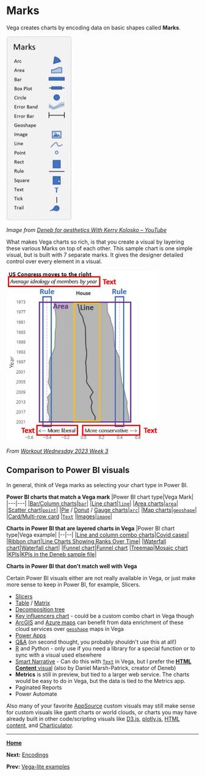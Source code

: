 # Marks
Vega creates charts by encoding data on basic shapes called **Marks**. 

![Marks](Marks.jpg)

*Image from [Deneb for aesthetics With Kerry Kolosko – YouTube](https://youtu.be/zTcIn7YKgjo)*

What makes Vega charts so rich, is that you create a visual by layering these various Marks on top of each other. This sample chart is one simple visual, but is built with 7 separate marks. It gives the designer detailed control over every element in a visual.

<img src="https://github.com/somedaygone/deneb-help/blob/main/intro/7Marks.jpg" width="400" />

*From [Workout Wednesday 2023 Week 3](https://github.com/somedaygone/deneb-help/blob/main/Wow/WoW%202023%20Week%203%20Vertical%20Area%20Chart.pbix)*

## Comparison to Power BI visuals
In general, think of Vega marks as selecting your chart type in Power BI.

**Power BI charts that match a Vega mark**
|Power BI chart type|Vega Mark|
|---|---|
|[Bar/Column charts](https://learn.microsoft.com/en-us/power-bi/visuals/power-bi-visualization-types-for-reports-and-q-and-a#bar-and-column-charts)|[`bar`](https://vega.github.io/vega-lite/docs/bar.html)|
|[Line chart](https://learn.microsoft.com/en-us/power-bi/visuals/power-bi-visualization-types-for-reports-and-q-and-a#line-charts)|[`line`](https://vega.github.io/vega-lite/docs/line.html)|
|[Area charts](https://learn.microsoft.com/en-us/power-bi/visuals/power-bi-visualization-types-for-reports-and-q-and-a#area-charts-basic-layered-and-stacked)|[`area`](https://vega.github.io/vega-lite/docs/area.html)|
|[Scatter chart](https://learn.microsoft.com/en-us/power-bi/visuals/power-bi-visualization-types-for-reports-and-q-and-a#scatter)|[`point`](https://vega.github.io/vega-lite/docs/point.html)|
|[Pie](https://learn.microsoft.com/en-us/power-bi/visuals/power-bi-visualization-types-for-reports-and-q-and-a#pie-charts) / [Donut](https://learn.microsoft.com/en-us/power-bi/visuals/power-bi-visualization-types-for-reports-and-q-and-a#doughnut-charts) / [Gauge charts](https://learn.microsoft.com/en-us/power-bi/visuals/power-bi-visualization-types-for-reports-and-q-and-a#gauge-charts)|[`arc`](https://vega.github.io/vega-lite/docs/arc.html)|
|[Map charts](https://learn.microsoft.com/en-us/power-bi/visuals/power-bi-visualization-types-for-reports-and-q-and-a#maps)|[`geoshape`](https://vega.github.io/vega-lite/docs/geoshape.html)|
|[Card/Multi-row card](https://learn.microsoft.com/en-us/power-bi/visuals/power-bi-visualization-types-for-reports-and-q-and-a#cards) |[`Text`](https://vega.github.io/vega-lite/docs/text.html)
|[Images](https://learn.microsoft.com/en-us/power-bi/visuals/power-bi-visualization-types-for-reports-and-q-and-a#standalone-images)|[`image`](https://vega.github.io/vega-lite/docs/image.html)|

**Charts in Power BI that are layered charts in Vega**
|Power BI chart type|Vega example|
|--|--|
|[Line and column combo charts](https://learn.microsoft.com/en-us/power-bi/visuals/power-bi-visualization-types-for-reports-and-q-and-a#combo-charts)|[Covid cases](https://github.com/aezarebski/vegacookbook/tree/master/examples/uk-confirmed-cases)|
|[Ribbon chart](https://learn.microsoft.com/en-us/power-bi/visuals/power-bi-visualization-types-for-reports-and-q-and-a#ribbon-chart)|[Line Charts Showing Ranks Over Time](https://vega.github.io/vega-lite/examples/window_rank.html)|
|[Waterfall chart](https://learn.microsoft.com/en-us/power-bi/visuals/power-bi-visualization-types-for-reports-and-q-and-a#waterfall-charts)|[Waterfall chart](https://vega.github.io/vega-lite/examples/waterfall_chart.html)|
|[Funnel chart](https://learn.microsoft.com/en-us/power-bi/visuals/power-bi-visualization-types-for-reports-and-q-and-a#funnel-charts)|[Funnel chart](https://vega.github.io/editor/#/url/vega-lite/N4IgJAzgxgFgpgWwIYgFwhgF0wBwqgegIDc4BzJAOjIEtMYBXAI0poHsDp5kTykBaADZ04JAKyUAVhDYA7EABoQAEzjQATjRyZ289AGUkgtQAIAYg1my4gk7CTrMlEwBV4JzGxwmks5SaY2bDYEEwBSAIcIH3U4ExgkKABrOH9ffwT1fyg2VWVKRRUkTBRUUGIjBjU0AG1QQ2No-RKyODQQABk4JGVCgHkcHDZHSzoATwBhNktMNAAmADYADgBfBXqjU2akVvaARQYjGgAzMf7B4cxRzEnp2VnUAE4AFjWNxpNt3YM2QQYdOTnIYjWTjKYzNAAdle6xADS2LTa6AACuovGwIEYgZdrrcIagAMyQt5wzZNRHtMw0WRHABebSUA2BV1BN3B9zQAEZXgBdNYgTDqXwQY7DBC1UBQIxQBiCYpIopXBCUJk41l4+4EOaFJAQdrIv56klSwQyuWYBX8ZTFBjK1UgsF3TBanV69AAWWpDCNsJNZvl7WQAA8ABTWpUqi4OtlOgCUrsDSCD7NmxulsoD6AQ1LDNrtUZZjpm8aUusD1JTIBWPKUOkwxjQoAtQYeIHthZ01SUovu+ho9K5z1Lslgw3LymUDaUyiDaAJAAZp2dUJz5-ziDkR8UJSAAO40ZT0OdiRcYOA0MhYLliJRysZwdQ71QaLQAvQgFxeSKP2t0BtlAU4BbdpV3nMJCh7TA+wHFc5m7ORMAAdXPS9W2EVCH0KHJBDHdAAGIlkInURxgXCQGzCcpxUZc5jXJRkHUJJGwFMYcAVYRrCw34yPQrAyCFM5+TgEdcmpMhmNnADw1tLlTyTGg3VkWVBH5INtSkvM52eNcVhJZ8oE0bRdHaLpjkwb9CgYpiAJuNj2g4hkQGwniLz4gSqyUYScmUMSJOY6TxRXOSgwUtAlMEFSlGXUAArQYLQtQcLIpAMZ1JizSgt0vS1AM19jPQAAlVzzKYBxLIcaym1Y9jqUc5zH3QXjMH4pBBM8kSfNkcSAMk9KlS0+LFOU-losVGTUEGsLhqitKxsC1csr5WF9MMt9KUsaxbHsRxCn3Q8YGPU94GK69TzvTDUDqFQctW-KQAsKwbG-PV6Iq9pSp-EAvNErrmNG44aBsXoDDJT4KVrar2lkEJqSxJQZB2gCAaB9p21xSslC8doIBkzGsgu67oGEzrxN0pRepAZHBGBkADW9QpbIVABHQ57joYoaFIBm-yRJLSxCt1QDlJgbDdY4jAgOAyZANTmKpmnPSUl6WLs9AWd8OsOa5-lhlUBrQHl1GC3Rp0GchtXWc1nRtbJmKbrywF0AezaTDwkxhdF8rGOYxn2mbWYlHq9pdxgEQPK+jrfJsoCHgNwHqaN5kTYhCHVZAdW2ZKa22hGuX45p+FyR2RzffQaHsxpQRCgR2PKfzxO1SLDlMZwbHcZAXWCf04nfKy6sST2o9CRPJRjtQ69b1ai6rpWh33wAISCTxQg+7n6yRJsY-aCQ5nA+De37JFOTgymEOQk7GuKzDA+4hqQAIojh1HO+KMnRzlGXBY6PIt6bPNkAHJcRwnfJqLU2oR28lHUAFNYorgWDeEA8khoRXhiaDeKgQhIGpO6JMh1payw0v1FcSwxBZWWvbIyjtOhwDMhZV63s-5p0ATfYB9lipgPDt9EmflCHjU5PA-mCUkq514YFSaiVpopVmrAhattCa5Uoe+IqqE6E-wYVVJhtUgEuVQhwoSkdfo9X8hlTkJDBHIOSqNWB4jhEzWMUQ2R-c+RAA)
|[Treemap](https://learn.microsoft.com/en-us/power-bi/visuals/power-bi-visualization-types-for-reports-and-q-and-a#treemaps)|[Mosaic chart](https://vega.github.io/vega-lite/examples/rect_mosaic_labelled_with_offset.html)
|[KPIs](https://learn.microsoft.com/en-us/power-bi/visuals/power-bi-visualization-types-for-reports-and-q-and-a#kpis)|[KPIs in the Deneb sample file](https://appsource.powerbi.com/deneb.deneb7E15AEF80B9E4D4F8E12924291ECE89A.1.4.0.0.pbix)|

**Charts in Power BI that don't match well with Vega**

Certain Power BI visuals either are not really available in Vega, or just make more sense to keep in Power BI, for example, Slicers.
- [Slicers](https://learn.microsoft.com/en-us/power-bi/visuals/power-bi-visualization-types-for-reports-and-q-and-a#slicers)
- [Table](https://learn.microsoft.com/en-us/power-bi/visuals/power-bi-visualization-types-for-reports-and-q-and-a#tables) / [Matrix](https://learn.microsoft.com/en-us/power-bi/visuals/power-bi-visualization-types-for-reports-and-q-and-a#matrix)
- [Decomposition tree](https://learn.microsoft.com/en-us/power-bi/visuals/power-bi-visualization-types-for-reports-and-q-and-a#decomposition-tree)
- [Key influencers chart](https://learn.microsoft.com/en-us/power-bi/visuals/power-bi-visualization-types-for-reports-and-q-and-a#key-influencers-chart) - could be a custom combo chart in Vega though
- [ArcGIS](https://learn.microsoft.com/en-us/power-bi/visuals/power-bi-visualization-types-for-reports-and-q-and-a#arcgis-map) and [Azure maps](https://learn.microsoft.com/en-us/power-bi/visuals/power-bi-visualization-types-for-reports-and-q-and-a#azure-map) can benefit from data enrichment of these cloud services over [`geoshape`](https://vega.github.io/vega-lite/docs/geoshape.html) maps in Vega
- [Power Apps](https://learn.microsoft.com/en-us/power-bi/visuals/power-bi-visualization-types-for-reports-and-q-and-a#power-apps-visual)
- [Q&A](https://learn.microsoft.com/en-us/power-bi/visuals/power-bi-visualization-types-for-reports-and-q-and-a#qa-visual) (on second thought, you probably shouldn't use this at all!)
- [R](https://learn.microsoft.com/en-us/power-bi/visuals/power-bi-visualization-types-for-reports-and-q-and-a#r-script-visuals) and Python - only use if you need a library for a special function or to sync with a visual used elsewhere
- [Smart Narrative](https://learn.microsoft.com/en-us/power-bi/visuals/power-bi-visualization-types-for-reports-and-q-and-a#smart-narrative) - Can do this with [`Text`](https://vega.github.io/vega-lite/docs/text.html) in Vega, but I prefer the [**HTML Content** visual](https://appsource.microsoft.com/en-US/product/power-bi-visuals/WA200001930?exp=ubp8&tab=Overview) (also by Daniel Marsh-Patrick, creator of Deneb)
- **Metrics** is still in preview, but tied to a larger web service. The charts would be easy to do in Vega, but the data is tied to the Metrics app.
- Paginated Reports
- Power Automate

Also many of your favorite [AppSource](https://appsource.microsoft.com/en-US/marketplace/apps?exp=ubp8&product=power-platform%3Bpower-bi-visuals&page=1) custom visuals may still make sense for custom visuals like gantt charts or world clouds, or charts you may have already built in other code/scripting visuals like [D3.js](https://appsource.microsoft.com/en-US/product/power-bi-visuals/WA104381354?exp=ubp8&tab=Overview), [plotly.js](https://appsource.microsoft.com/en-US/product/power-bi-visuals/akvelon.plotlyjsvisualbyakvelon?exp=ubp8&tab=Overview), [HTML content](https://appsource.microsoft.com/en-US/product/power-bi-visuals/WA200001930?exp=ubp8&tab=Overview), and [Charticulator](https://appsource.microsoft.com/en-US/product/power-bi-visuals/WA200002793?exp=ubp8&tab=Overview).

---
[**Home**](../README.md)

**Next:** [Encodings](./encodings.md)

**Prev:** [Vega-lite examples](./vega-lite-examples.md)
